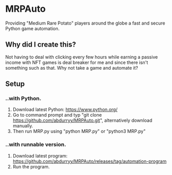 # MRPAuto 

Providing "Medium Rare Potato" players around the globe a fast and secure Python game automation.

## Why did I create this?
Not having to deal with clicking every few hours while earning a passive income with NFT games is deal breaker for me and since there isn't something such as that. Why not take a game and automate it?

## Setup
### ..with Python.
1. Download latest Python: https://www.python.org/
2. Go to command prompt and typ "git clone https://github.com/abdurryy/MRPAuto.git", alternatively download manually.
3. Then run MRP.py using "python MRP.py" or "python3 MRP.py"
### ..with runnable version.
1. Download latest program: https://github.com/abdurryy/MRPAuto/releases/tag/automation-program
2. Run the program.
